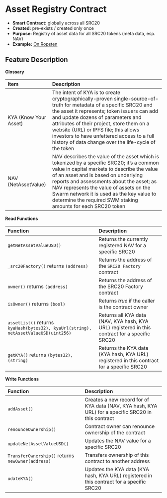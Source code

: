 # Asset Registry Contract

* **Smart Contract:** globally across all SRC20
* **Created:** pre-exists / created only once
* **Purpose:** Registry of asset data for all SRC20 tokens \(meta data, esp. NAV\)
* **Example:**  [On Ropsten](https://ropsten.etherscan.io/address/0x54f9b26edc46bd4beaf70ab2771b7ec178241932#code)  

## Feature Description

**Glossary**

| Item | Description |
| :--- | :--- |
| KYA \(Know Your Asset\) | The intent of KYA is to create cryptographically-proven single-source-of-truth for metadata of a specific SRC20 and the asset it represents; token issuers can add and update dozens of parameters and attributes of their project, store them on a website \(URL\) or IPFS file; this allows investors to have unfettered access to a full history of data change over the life-cycle of the token |
| NAV \(NetAssetValue\) | NAV describes the value of the asset which is tokenized by a specific SRC20; it’s a common value in capital markets to describe the value of an asset and is based on underlying reports and assessments about the asset; as NAV represents the value of assets on the Swarm network it is used as the key value to determine the required SWM staking amounts for each SRC20 token |

**Read Functions**

| Function | Description |
| :--- | :--- |
| `getNetAssetValueUSD()` | Returns the currently registered NAV for a specific SRC20 |
| `_src20Factory()` returns `(address)` | Returns the address of the `SRC20 Factory` contract |
| `owner()` returns `(address)` | Returns the address of the SRC20 Factory contract |
| `isOwner()` returns `(bool)` | Returns _true_ if the caller is the contract owner |
| `assetList()` returns `kyaHash(bytes32), kyaUrl(string), netAssetValueUSD(uint256)` | Returns all KYA data \(NAV, KYA hash, KYA URL\) registered in this contract for a specific SRC20 |
| `getKYA()` returns `(bytes32), (string)` | Returns the KYA data \(KYA hash, KYA URL\) registered in this contract for a specific SRC20 |

**Write Functions**

| Function | Description |
| :--- | :--- |
| `addAsset()` | Creates a new record for of KYA data \(NAV, KYA hash, KYA URL\) for a specific SRC20 in this contract |
| `renounceOwnership()` | Contract owner can renounce ownership of the contract |
| `updateNetAssetValueUSD()` | Updates the NAV value for a specific SRC20 |
| `TransferOwnership()` returns `newOwner(address)` | Transfers ownership of this contract to another address |
| `udateKYA()` | Updates the KYA data \(KYA hash, KYA URL\) registered in this contract for a specific SRC20 |

